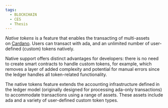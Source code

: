 ```yaml
---
tags:
  - BLOCKCHAIN
  - CES
  - Thesis
---
```

_Native tokens_ is a feature that enables the transacting of multi-assets on [Cardano](https://cardano.org/). Users can transact with ada, and an unlimited number of user-defined (custom) tokens natively.

Native support offers distinct advantages for developers: there is no need to create smart contracts to handle custom tokens, for example, which removes a layer of added complexity and potential for manual errors since the ledger handles all token-related functionality.

The native tokens feature extends the accounting infrastructure defined in the ledger model (originally designed for processing ada-only transactions) to accommodate transactions using a range of assets. These assets include ada and a variety of user-defined custom token types.